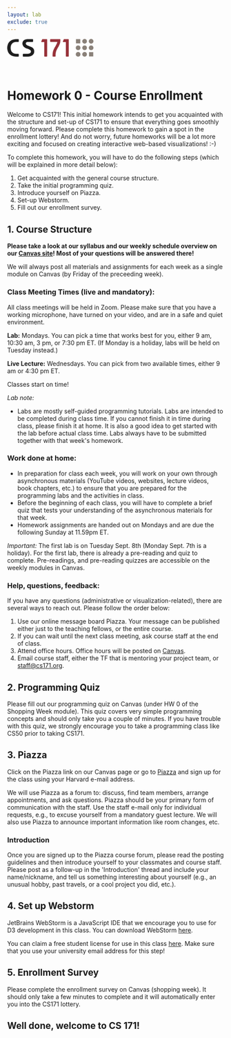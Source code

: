 ```yaml
---
layout: lab
exclude: true
---
```


<img src="cs171-logo.png" width="200">

&nbsp;

# Homework 0 - Course Enrollment

Welcome to CS171!  This initial homework intends to get you acquainted with the structure and set-up of CS171 to ensure that everything goes smoothly moving forward. Please complete this homework to gain a spot in the enrollment lottery! And do not worry, future homeworks will be a lot more exciting and focused on creating interactive web-based visualizations! :-)

To complete this homework, you will have to do the following steps (which will be explained in more detail below):

1. Get acquainted with the general course structure. 
2. Take the initial programming quiz.
3. Introduce yourself on Piazza.
4. Set-up Webstorm.
5. Fill out our enrollment survey.

## 1. Course Structure
**Please take a look at our syllabus and our weekly schedule overview on our [Canvas site](https://canvas.harvard.edu/courses/74834)! Most of your questions will be answered there!**

We will always post all materials and assignments for each week as a single module on Canvas (by Friday of the preceeding week).

### Class Meeting Times (live and mandatory):

All class meetings will be held in Zoom. Please make sure that you have a working microphone, have turned on your video, and are in a safe and quiet environment.

**Lab:** Mondays. You can pick a time that works best for you, either 9 am, 10:30 am, 3 pm, or 7:30 pm ET. (If Monday is a holiday, labs will be held on Tuesday instead.)

**Live Lecture:** Wednesdays. You can pick from two available times, either 9 am or 4:30 pm ET. 
 
Classes start on time!

*Lab note:*

* Labs are mostly self-guided programming tutorials. Labs are intended to be completed during class time. If you cannot finish it in time during class, please finish it at home. It is also a good idea to get started with the lab before actual class time. Labs always have to be submitted together with that week's homework.


### Work done at home:

* In preparation for class each week, you will work on your own through asynchronous materials (YouTube videos, websites, lecture videos, book chapters, etc.) to ensure that you are prepared for the programming labs and the activities in class. 
* Before the beginning of each class, you will have to complete a brief quiz that tests your understanding of the asynchronous materials for that week.
* Homework assignments are handed out on Mondays and are due the following Sunday at 11.59pm ET.

*Important:* 
The first lab is on Tuesday Sept. 8th (Monday Sept. 7th is a holiday). For the first lab, there is already a pre-reading and quiz to complete. Pre-readings, and pre-reading quizzes are accessible on the weekly modules in Canvas.

### Help, questions, feedback:

If you have any questions (administrative or visualization-related), there are several ways to reach out. Please follow the order below:

1. Use our online message board Piazza. Your message can be published either just to the teaching fellows, or the entire course. 
2. If you can wait until the next class meeting, ask course staff at the end of class.
3. Attend office hours. Office hours will be posted on [Canvas](https://canvas.harvard.edu/courses/74834/pages/schedule).
4. Email course staff, either the TF that is mentoring your project team, or staff@cs171.org. 



## 2. Programming Quiz
Please fill out our programming quiz on Canvas (under HW 0 of the Shopping Week module). This quiz covers very simple programming concepts and should only take you a couple of minutes. If you have trouble with this quiz, we strongly encourage you to take a programming class like CS50 prior to taking CS171.

<!--
## 4. Studio sign-up
Our studios start already in the third week of the semester, so it is vital that you give us your studio preferences as soon as possible! To sign-up, go to Canvas -> People -> Groups or use [this link](https://canvas.harvard.edu/courses/30002/groups).
-->

<!-- [DCE] 
On-campus students (non DCE), please follow the FAS Sectioning instructions [here](http://about.my.harvard.edu/sectioning-students) to sign up for studios.

DCE students will be assigned into studio groups by us, and will get an email from their assigned studio TF by Tuesday of the second week.
-->

## 3. Piazza
Click on the Piazza link on our Canvas page or go to [Piazza](https://piazza.com/class/kd0jcr9kf455yu) and sign up for the class using your Harvard e-mail address. 

<!-- [DCE]
If you are a DCE student and don't have a Harvard e-mail address, please sign up for one [here](http://g.harvard.edu/extension-school-and-summer-school-faq/extension_opt_in).-->

We will use Piazza as a forum to: discuss, find team members, arrange appointments, and ask questions. Piazza should be your primary form of communication with the staff. Use the staff e-mail only for individual requests, e.g., to excuse yourself from a mandatory guest lecture. We will also use Piazza to announce important information like room changes, etc.

### Introduction

Once you are signed up to the Piazza course forum, please read the posting guidelines and then introduce yourself to your classmates and course staff. Please post as a follow-up in the 'Introduction' thread and include your name/nickname, and tell us something interesting about yourself (e.g., an unusual hobby, past travels, or a cool project you did, etc.). 

## 4. Set up Webstorm

JetBrains WebStorm is a JavaScript IDE that we encourage you to use for D3 development in this class. You can download WebStorm [here](https://www.jetbrains.com/webstorm/).

You can claim a free student license for use in this class [here](https://www.jetbrains.com/student/). Make sure that you use your university email address for this step!

## 5. Enrollment Survey
Please complete the enrollment survey on Canvas (shopping week). It should only take a few minutes to complete and it will automatically enter you into the CS171 lottery.


<!--
### Vocareum (TODO)
You can access Vocareum through Canvas, by clicking on the specific homework assignment.

Vocareum allows you to upload files, as well as to directly edit code in your browser. We strongly suggest that you write the code locally on your computer, using an editor or IDE like WebStorm, and only upload your files once you are done with your implementation.
You can run your code in Vocareum, and this is also the visualization that we will grade. So you should always make sure that your uploaded code behaves as you expect it to!

Vocareum allows us to create galleries for each submitted homework, which allows you to explore the visualizations of others and to give peer feedback (after the deadline).

For HW0, we ask you to:

* Go into HW0 in Vocareum ('My Work').
* Upload a simple text file called 'readme.txt' with your name in it. You can still edit the file after uploading it, it will be saved automatically by Vocareum.
* Specify a thumbnail picture for your submission (under 'Actions'/'Upload gallery thumbnail'). Please choose an image or screenshot of a visualization of your choice (e.g., a bar chart, a new york times visual).
* Submit your homework by clicking on the 'Submit' button. After a successful submission, your homework will also appear in the 'LatestSubmission' directory on the left side of the Vocareum page. Here you can double check your work. If you still need to make chances, you can do that in the 'work' directory and re-submit the homework afterwards.

You can find more help for Vocareum [here](http://help.vocareum.com/article/30-getting-started-students).

Generally, we will always provide you with a directory structure on Vocareum, but you will have to upload all the files of your D3 project. (You can also zip your entire directory and upload it at once, it will automatically be decompressed. Alternatively you can link git to Vocareum.)
Also, please note that other students will be able to see your homework submission after the deadline has passed. We think that it is crucial for learning that you are exposed to other people's code and designs. Feedback is an invaluable tool for improving yourself!
-->

## Well done, welcome to CS 171!
